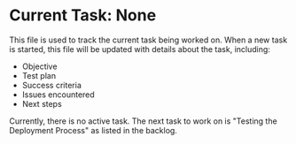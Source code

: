 # Current Task: None

This file is used to track the current task being worked on. When a new task is started, this file will be updated with details about the task, including:

- Objective
- Test plan
- Success criteria
- Issues encountered
- Next steps

Currently, there is no active task. The next task to work on is "Testing the Deployment Process" as listed in the backlog.
